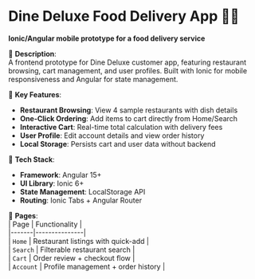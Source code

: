 # Dine Deluxe Food Delivery App 🍔🚴  
**Ionic/Angular mobile prototype for a food delivery service**  

🔹 **Description**:  
A frontend prototype for Dine Deluxe customer app, featuring restaurant browsing, cart management, and user profiles. Built with Ionic for mobile responsiveness and Angular for state management.

🔹 **Key Features**:  
- **Restaurant Browsing**: View 4 sample restaurants with dish details  
- **One-Click Ordering**: Add items to cart directly from Home/Search  
- **Interactive Cart**: Real-time total calculation with delivery fees  
- **User Profile**: Edit account details and view order history  
- **Local Storage**: Persists cart and user data without backend  

🔹 **Tech Stack**:  
- **Framework**: Angular 15+  
- **UI Library**: Ionic 6+  
- **State Management**: LocalStorage API  
- **Routing**: Ionic Tabs + Angular Router  

🔹 **Pages**:  
| Page | Functionality |  
|-------|---------------|  
| `Home` | Restaurant listings with quick-add |  
| `Search` | Filterable restaurant search |  
| `Cart` | Order review + checkout flow |  
| `Account` | Profile management + order history |  
